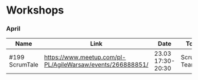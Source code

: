 # Workshops

### April

| Name | Link | Date | Topics | Language | Paid/Free
| --- | --- | --- | --- | --- | --- | 
|#199 ScrumTale | https://www.meetup.com/pl-PL/AgileWarsaw/events/266888851/ | 23.03 17:30-20:30 | Scrum, Teamwork | Polish | Free |